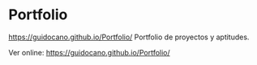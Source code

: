 # Portfolio
https://guidocano.github.io/Portfolio/
Portfolio de proyectos y aptitudes.

Ver online: https://guidocano.github.io/Portfolio/
